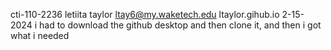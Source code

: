 cti-110-2236
letiita taylor
 ltay6@my.waketech.edu
 ltaylor.gihub.io 
 2-15-2024
i had to download the  github desktop and then clone it, and then i got what i needed
